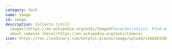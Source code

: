 ```yaml
---
category: tech
name: Image
id: image
description: Collects [still
  images](https://en.wikipedia.org/wiki/Image#Characteristics). Find out more
  about cameras [here](https://en.wikipedia.org/wiki/Camera)
icon: https://res.cloudinary.com/helpful-places/image/upload/v1664832807/dtpr-icons/tech/image_rihwq2.svg
---
```

